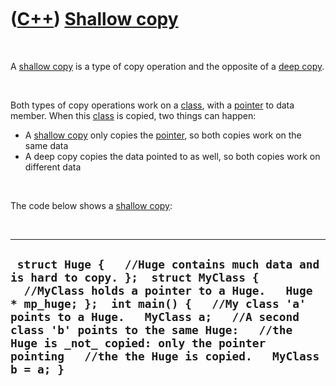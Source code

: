 



 

 

 

 

 

([C++](Cpp.htm)) [Shallow copy](CppShallowCopy.htm)
===================================================

 

A [shallow copy](CppShallowCopy.htm) is a type of copy operation and the
opposite of a [deep copy](CppDeepCopy.htm).

 

Both types of copy operations work on a [class](CppClass.htm), with a
[pointer](CppPointer.htm) to data member. When this
[class](CppClass.htm) is copied, two things can happen:

-   A [shallow copy](CppShallowCopy.htm) only copies the
    [pointer](CppPointer.htm), so both copies work on the same data
-   A deep copy copies the data pointed to as well, so both copies work
    on different data

 

The code below shows a [shallow copy](CppShallowCopy.htm):

 

  -------------------------------------------------------------------------------------------------------------------------------------------------------------------------------------------------------------------------------------------------------------------------------------------------------------------------------------------------------------------------
  ` struct Huge {   //Huge contains much data and is hard to copy. };  struct MyClass {   //MyClass holds a pointer to a Huge.   Huge * mp_huge; };  int main() {   //My class 'a' points to a Huge.   MyClass a;   //A second class 'b' points to the same Huge:   //the Huge is _not_ copied: only the pointer pointing   //the the Huge is copied.   MyClass b = a; }`
  -------------------------------------------------------------------------------------------------------------------------------------------------------------------------------------------------------------------------------------------------------------------------------------------------------------------------------------------------------------------------

 

 

 

 

 





 



